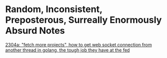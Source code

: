 # Random, Inconsistent, Preposterous, Surreally Enormously Absurd Notes


[2304a: "fetch more projects", how to get web socket connection from another thread in golang, the tough job they have at the fed](2304a)


